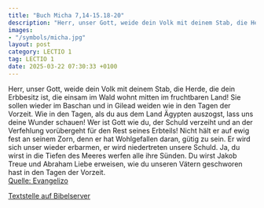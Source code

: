 ```yaml
---
title: "Buch Micha 7,14-15.18-20"
description: "Herr, unser Gott, weide dein Volk mit deinem Stab, die Herde, die dein Erbbesitz ist, die einsam im Wald wohnt mitten im fruchtbaren Land! Sie sollen wieder im Baschan und in Gilead weiden wie in den Tagen der Vorzeit. Wie in den Tagen, als du aus dem Land Ägypten auszogst, lass ...."
images:
- "/symbols/micha.jpg"
layout: post
category: LECTIO 1
tag: LECTIO 1
date: 2025-03-22 07:30:33 +0100
---
```

Herr, unser Gott, weide dein Volk mit deinem Stab, die Herde, die dein Erbbesitz ist, die einsam im Wald wohnt mitten im fruchtbaren Land! Sie sollen wieder im Baschan und in Gilead weiden wie in den Tagen der Vorzeit.
Wie in den Tagen, als du aus dem Land Ägypten auszogst, lass uns deine Wunder schauen!
Wer ist Gott wie du, der Schuld verzeiht und an der Verfehlung vorübergeht für den Rest seines Erbteils! Nicht hält er auf ewig fest an seinem Zorn, denn er hat Wohlgefallen daran, gütig zu sein.<!--more-->
Er wird sich unser wieder erbarmen, er wird niedertreten unsere Schuld. Ja, du wirst in die Tiefen des Meeres werfen alle ihre Sünden.
Du wirst Jakob Treue und Abraham Liebe erweisen, wie du unseren Vätern geschworen hast in den Tagen der Vorzeit.<br>
[Quelle: Evangelizo](https://evangeliumtagfuertag.org/DE/gospel)

[Textstelle auf Bibelserver](https://www.bibleserver.com/EU/Micha7,14-15.18-20)
